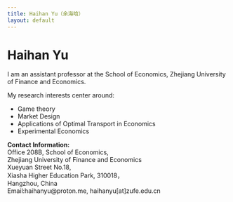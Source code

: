 ```yaml
---
title: Haihan Yu（余海晗）
layout: default
---
```


# Haihan Yu

I am an assistant professor at the School of Economics, Zhejiang University of Finance and Economics. 


My  research interests center around:
* Game theory
* Market Design
* Applications of Optimal Transport in Economics
* Experimental Economics



<p><strong>Contact Information: </strong><br/>
Office 208B, School of Economics,<br/>
Zhejiang University of Finance and Economics<br/>
Xueyuan Street No.18,<br/>
Xiasha Higher Education Park, 310018，<br/>
Hangzhou, China<br/>
Email:haihanyu@proton.me, haihanyu[at]zufe.edu.cn</p>
